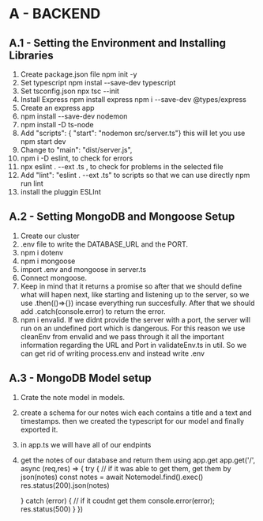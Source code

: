 # A - BACKEND

## A.1 - Setting the Environment and Installing Libraries

1. Create package.json file
   npm init -y
2. Set typescript
   npm instal --save-dev typescript
3. Set tsconfig.json
   npx tsc --init
4. Install Express
   npm install express
   npm i --save-dev @types/express
5. Create an express app
6. npm install --save-dev nodemon
7. npm install -D ts-node
8. Add "scripts": {
   "start": "nodemon src/server.ts"}
   this will let you use npm start dev
9. Change to "main": "dist/server.js",
10. npm i -D eslint, to check for errors
11. npx eslint . --ext .ts , to check for problems in the selected file
12. Add "lint": "eslint . --ext .ts" to scripts so that we can use directly npm run lint
13. install the pluggin ESLInt

## A.2 - Setting MongoDB and Mongoose Setup

1. Create our cluster
2. .env file to write the DATABASE_URL and the PORT.
3. npm i dotenv
4. npm i mongoose
5. import .env and mongoose in server.ts
6. Connect mongoose.
7. Keep in mind that it returns a promise so after that we should define what will hapen next, like starting and listening up to the server, so we use .then(()=>{}) incase everything run succesfully. After that we should add .catch(console.error) to return the error.
8. npm i envalid.
   If we didnt provide the server with a port, the server will run on an undefined port which is dangerous.
   For this reason we use cleanEnv from envalid and we pass through it all the important information regarding the URL and Port in validateEnv.ts in util. So we can get rid of writing process.env and instead write .env

## A.3 - MongoDB Model setup

1. Crate the note model in models.
2. create a schema for our notes wich each contains a title and a text and timestamps. then we created the typescript for our model and finally exported it.
3. in app.ts we will have all of our endpints
4. get the notes of our database and return them using app.get
   app.get('/', async (req,res) => {
   try {
   // if it was able to get them, get them by json(notes)
   const notes = await Notemodel.find().exec()
   res.status(200).json(notes)

   } catch (error) {
   // if it coudnt get them
   console.error(error);
   res.status(500)
   }
   })
